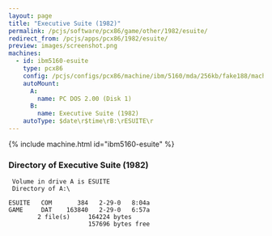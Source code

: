 ```yaml
---
layout: page
title: "Executive Suite (1982)"
permalink: /pcjs/software/pcx86/game/other/1982/esuite/
redirect_from: /pcjs/apps/pcx86/1982/esuite/
preview: images/screenshot.png
machines:
  - id: ibm5160-esuite
    type: pcx86
    config: /pcjs/configs/pcx86/machine/ibm/5160/mda/256kb/fake188/machine.xml
    autoMount:
      A:
        name: PC DOS 2.00 (Disk 1)
      B:
        name: Executive Suite (1982)
    autoType: $date\r$time\rB:\rESUITE\r
---
```


{% include machine.html id="ibm5160-esuite" %}

### Directory of Executive Suite (1982)

     Volume in drive A is ESUITE
     Directory of A:\

    ESUITE   COM       384   2-29-0   8:04a
    GAME     DAT    163840   2-29-0   6:57a
            2 file(s)     164224 bytes
                          157696 bytes free
